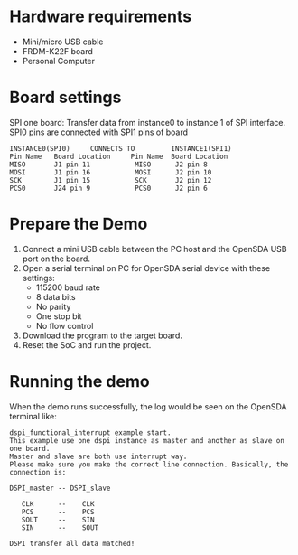 Hardware requirements
===================
- Mini/micro USB cable
- FRDM-K22F board
- Personal Computer

Board settings
============
SPI one board:
Transfer data from instance0 to instance 1 of SPI interface.
SPI0 pins are connected with SPI1 pins of board
~~~~~~~~~~~~~~~~~~~~~~~~~~~~~~~~~~~~~~~~~~~~~~~~~~~~~~
INSTANCE0(SPI0)     CONNECTS TO         INSTANCE1(SPI1)
Pin Name   Board Location     Pin Name  Board Location
MISO       J1 pin 11           MISO      J2 pin 8
MOSI       J1 pin 16           MOSI      J2 pin 10
SCK        J1 pin 15           SCK       J2 pin 12
PCS0       J24 pin 9           PCS0      J2 pin 6
~~~~~~~~~~~~~~~~~~~~~~~~~~~~~~~~~~~~~~~~~~~~~~~~~~~~~~

Prepare the Demo
===============
1.  Connect a mini USB cable between the PC host and the OpenSDA USB port on the board.
2.  Open a serial terminal on PC for OpenSDA serial device with these settings:
    - 115200 baud rate
    - 8 data bits
    - No parity
    - One stop bit
    - No flow control
3.  Download the program to the target board.
4.  Reset the SoC and run the project.

Running the demo
===============
When the demo runs successfully, the log would be seen on the OpenSDA terminal like:

~~~~~~~~~~~~~~~~~~~~~~~~~~~~~~~~~~~~~~~~~~~~~~~~~~~~~~~~~~~~~~~~~~~~~~~~~~~~~~~~~~~
dspi_functional_interrupt example start.
This example use one dspi instance as master and another as slave on one board.
Master and slave are both use interrupt way.
Please make sure you make the correct line connection. Basically, the connection is:

DSPI_master -- DSPI_slave

   CLK      --    CLK
   PCS      --    PCS
   SOUT     --    SIN
   SIN      --    SOUT

DSPI transfer all data matched!
~~~~~~~~~~~~~~~~~~~~~~~~~~~~~~~~~~~~~~~~~~~~~~~~~~~~~~~~~~~~~~~~~~~~~~~~~~~~~~~~~~~~~
